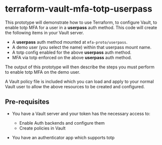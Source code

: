 # terraform-vault-mfa-totp-userpass

This prototype will demonstrate how to use Terraform, to configure Vault, to enable totp MFA for a user in a **userpass** auth method. This code will create the following items in your Vault server.

* A **userpass** auth method mounted at `mfa-proto/userpass`.
* A demo user (you select the name) within that userpass mount name.
* A totp config enabled for the above **userpass** auth method.
* MFA via totp enforced on the above **userpass** auth method.

The output of this prototype will then describe the steps you must perform to enable totp MFA on the demo user.

A Vault policy file is included which you can load and apply to your normal Vault user to allow the above resources to be created and configured.

## Pre-requisites

* You have a Vault server and your token has the necessary access to:
    * Enable Auth backends and configure them
    * Create policies in Vault

* You have an authenticator app which supports totp
